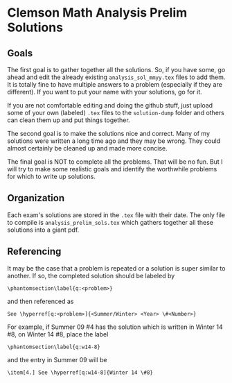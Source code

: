 # Clemson Math Analysis Prelim Solutions

## Goals
The first goal is to gather together all the solutions. So, if you have some, go ahead and edit the already existing `analysis_sol_mmyy.tex` files to add them. It is totally fine to have multiple answers to a problem (especially if they are different). If you want to put your name with your solutions, go for it.

If you are not comfortable editing and doing the github stuff, just upload some of your own (labeled) `.tex` files to the `solution-dump` folder and others can clean them up and put things together.

The second goal is to make the solutions nice and correct. Many of my solutions were written a long time ago and they may be wrong. They could almost certainly be cleaned up and made more concise.

The final goal is NOT to complete all the problems. That will be no fun. But I will try to make some realistic goals and identify the worthwhile problems for which to write up solutions.

## Organization 
Each exam's solutions are stored in the `.tex` file with their date. The only file to compile is `analysis_prelim_sols.tex` which gathers together all these solutions into a giant pdf.

## Referencing
It may be the case that a problem is repeated or a solution is super similar to another. If so, the completed solution should be labeled by
```
\phantomsection\label{q:<problem>}
```
and then referenced as
```
See \hyperref[q:<problem>]{<Summer/Winter> <Year> \#<Number>}
```
For example, if Summer 09 #4 has the solution which is written in Winter 14 #8, on Winter 14 #8, place the label
```
\phantomsection\label{q:w14-8}
```
and the entry in Summer 09 will be
```
\item[4.] See \hyperref[q:w14-8]{Winter 14 \#8}
```